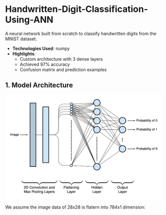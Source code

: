 # Handwritten-Digit-Classification-Using-ANN

A neural network built from scratch to classify handwritten digits from the MNIST dataset.

- **Technologies Used**: numpy
- **Highlights**:
  - Custom architecture with 3 dense layers
  - Achieved 97% accuracy
  - Confusion matrix and prediction examples

## 1. Model Architecture

![alt text](image.png)

We assume the image data of 28x28 is flatern into 784x1 dimension:


